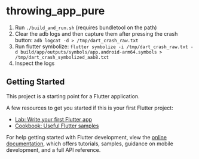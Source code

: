 # throwing_app_pure


1. Run `./build_and_run.sh` (requires bundletool on the path)
2. Clear the adb logs and then capture them after pressing the crash button: `adb logcat -d > /tmp/dart_crash_raw.txt`
3. Run flutter symbolize: `flutter symbolize -i /tmp/dart_crash_raw.txt -d build/app/outputs/symbols/app.android-arm64.symbols > /tmp/dart_crash_symbolized_aab8.txt`
4. Inspect the logs

## Getting Started

This project is a starting point for a Flutter application.

A few resources to get you started if this is your first Flutter project:

- [Lab: Write your first Flutter app](https://docs.flutter.dev/get-started/codelab)
- [Cookbook: Useful Flutter samples](https://docs.flutter.dev/cookbook)

For help getting started with Flutter development, view the
[online documentation](https://docs.flutter.dev/), which offers tutorials,
samples, guidance on mobile development, and a full API reference.
